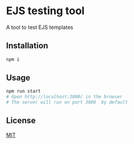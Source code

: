 # EJS testing tool

A tool to test EJS templates

## Installation

```bash
npm i
```

## Usage

```bash
npm run start
# Open http://localhost:3000/ in the browser
# The server will run on port 3000  by default

```

## License

[MIT](https://choosealicense.com/licenses/mit/)
